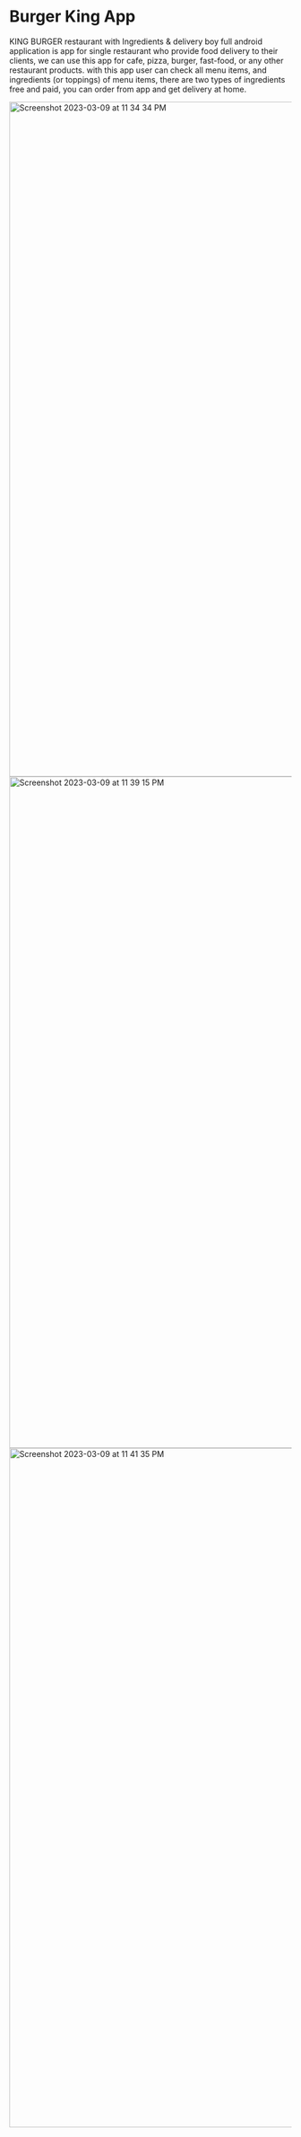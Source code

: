 # Burger King App

KING BURGER restaurant with Ingredients & delivery boy full android application is app for single restaurant who provide food delivery to their clients, we can use this app for cafe, pizza, burger, fast-food, or any other restaurant products. with this app user can check all menu items, and ingredients (or toppings) of menu items, there are two types of ingredients free and paid, you can order from app and get delivery at home.

<img width="1202" alt="Screenshot 2023-03-09 at 11 34 34 PM" src="https://user-images.githubusercontent.com/31673628/224218182-0b4355a2-3235-47b0-9322-459a7e2bc98b.png">
<img width="1196" alt="Screenshot 2023-03-09 at 11 39 15 PM" src="https://user-images.githubusercontent.com/31673628/224218199-a3758560-34c6-432b-87bc-de282e9cb303.png">
<img width="1210" alt="Screenshot 2023-03-09 at 11 41 35 PM" src="https://user-images.githubusercontent.com/31673628/224218208-bd57bf66-b408-43fd-b91d-063cd46e7e70.png">
